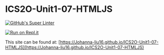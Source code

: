 # ICS2O-Unit1-07-HTMLJS

[![GitHub's Super Linter](https://github.com/Johanna-liu16/ICS2O-Unit1-07-HTMLJS/workflows/GitHub's%20Super%20Linter/badge.svg)](https://github.com/Johanna-liu16/ICS2O-Unit1-07-HTMLJS/actions)

[![Run on Repl.it](https://repl.it/badge/github/Johanna-liu16/ICS2O-Unit1-07-HTMLJS)](https://repl.it/github/Johanna-liu16/ICS2O-Unit1-07-HTMLJS)

This site can be found at: [https://Johanna-liu16.github.io/ICS2O-Unit1-07-HTMLJS](https://Johanna-liu16.github.io/ICS2O-Unit1-07-HTMLJS)
